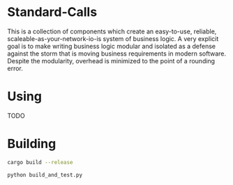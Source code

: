 
# Standard-Calls

This is a collection of components which create an easy-to-use, reliable, scaleable-as-your-network-io-is
system of business logic. A very explicit goal is to make writing business logic modular and isolated as a defense
against the storm that is moving business requirements in modern software. Despite the modularity, overhead is
minimized to the point of a rounding error.


# Using

TODO

# Building

```bash
cargo build --release

python build_and_test.py

```
